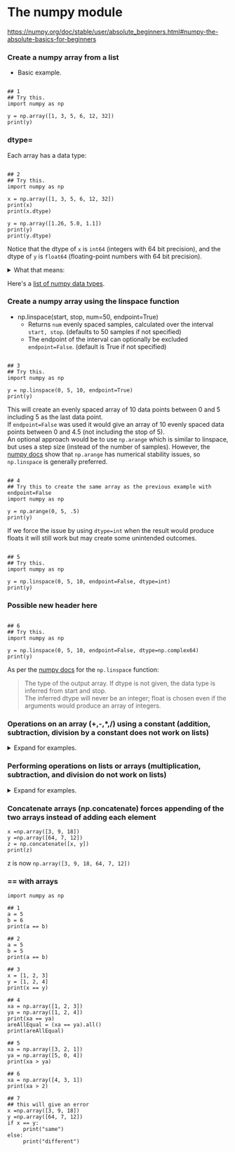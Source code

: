 # The numpy module

https://numpy.org/doc/stable/user/absolute_beginners.html#numpy-the-absolute-basics-for-beginners

### Create a numpy array from a list

- Basic example.

```python3

## 1
## Try this.
import numpy as np

y = np.array([1, 3, 5, 6, 12, 32])
print(y)

```

### dtype=

Each array has a data type:

```python3

## 2
## Try this.
import numpy as np

x = np.array([1, 3, 5, 6, 12, 32])
print(x)
print(x.dtype)

y = np.array([1.26, 5.0, 1.1])
print(y)
print(y.dtype)
```

Notice that the dtype of `x` is `int64` (integers with 64 bit precision), and the dtype of `y` is `float64` (floating-point numbers with 64 bit precision).

<details><summary>What that means: </summary>

As per [this page](https://developers.google.com/discovery/v1/type-format#:~:text=string-,int64,string): "int64. A 64-bit signed integer. It has a minimum value of -9,223,372,036,854,775,808 and a maximum value of 9,223,372,036,854,775,807 (inclusive)."

</details>

Here's a [list of numpy data types](https://numpy.org/doc/stable/reference/arrays.scalars.html#sized-aliases).


### Create a numpy array using the linspace function

- np.linspace(start, stop, num=50, endpoint=True)  
    - Returns `num` evenly spaced samples, calculated over the interval `start, stop`. (defaults to 50 samples if not specified)
    - The endpoint of the interval can optionally be excluded `endpoint=False`. (default is True if not specified)
 
```python3

## 3
## Try this.
import numpy as np

y = np.linspace(0, 5, 10, endpoint=True)
print(y)

```

This will create an evenly spaced array of 10 data points between 0 and 5 including 5 as the last data point.  
If `endpoint=False` was used it would give an array of 10 evenly spaced data points between 0 and 4.5 (not including the stop of 5).  
An optional approach would be to use `np.arange` which is similar to linspace, but uses a step size (instead of the number of samples). However, the [numpy docs](https://numpy.org/doc/stable/reference/generated/numpy.arange.html) show that `np.arange` has numerical stability issues, so `np.linspace` is generally preferred.

```python3

## 4
## Try this to create the same array as the previous example with endpoint=False
import numpy as np

y = np.arange(0, 5, .5)
print(y)

```

If we force the issue by using `dtype=int` when the result would produce floats it will still work but may create some unintended outcomes.

```python3

## 5
## Try this.
import numpy as np

y = np.linspace(0, 5, 10, endpoint=False, dtype=int)
print(y)

```

### Possible new header here

```python3

## 6
## Try this.
import numpy as np

y = np.linspace(0, 5, 10, endpoint=False, dtype=np.complex64)
print(y)

```

As per the [numpy docs](https://numpy.org/doc/stable/reference/generated/numpy.linspace.html) for the `np.linspace` function:

> The type of the output array. If dtype is not given, the data type is inferred from start and stop.  
> The inferred dtype will never be an integer; float is chosen even if the arguments would produce an array of integers.

### Operations on an array (+,-,*,/) using a constant (addition, subtraction, division by a constant does not work on lists)
<details><summary> Expand for examples.</summary>
    
   - ### multiplying for a list
```python3 
y = [4, 5, 6]  
z = 3 * y
print(z)
```
z is now `[4, 5, 6, 4, 5, 6, 4, 5, 6]` repeats all elements 3 times
   
   - ### multiplying for an array
```python3
y = np.array([4, 5, 6])  
z = 3 * y
print(z)
```
z is now `np.array([12, 15, 18])` multiplies each element by 3
   
   - ### adding for an array (cannot be done with lists)
```python3
x =np.array([3, 8, 15])  
z = x + 3  
print(z)
```
z is now `np.array[6, 11, 18]` adds to each element by the constant
   
   - ### subtracting for an array (cannot be done with lists)
```python3
x =np.array([3, 8, 15])  
z = x - 3
print(z)
```
z is now `np.array[0, 5, 12]` subtracts from each element by the constant
   
   - ### dividing for an array (cannot be done with lists)
```python3 
x =np.array([3, 9, 18])  
z = x / 3
print(z)
```
z is now `np.array[1., 3., 6.]` divides from each element by the constant (produces floats)

</details>

### Performing operations on lists or arrays (multiplication, subtraction, and division do not work on lists)
<details><summary> Expand for examples.</summary>
    
   - ### adding for a list
```python3 
x = [5, 6, 7]  
y = [8, 9, 10]  
z = x + y
print(z)
```
z is now `[5, 6, 7, 8, 9, 10]` creates new list with all elements from each list
   
   - ### adding for an array
```python3   
x = np.array([5, 6, 7])  
y = np.array([8, 9, 10])  
z = x + y
print(z)
```
z is now `np.array([13, 15, 17])` adds each element to its counterpart same index
   
   - ### subtracting for an array (cannot be done with lists)
```python3
x =np.array([3, 8, 15])  
y =np.array([1, 2, 3])  
z = x - y
print(z)
```
z is now `np.array([2, 6, 12])` subtracts counterpart same index element from first array element
   
   - ### multiplying for an array (cannot be done with lists)
```python3
x = np.array([5, 6, 7])  
y = np.array([8, 9, 10])  
z = x * y
print(z)
```
z is now `np.array([40, 54, 70])` multiplies each element to its counterpart same index
    
   - ### dividing for an array (cannot be done with lists)
```python3
x =np.array([3, 8, 15])  
y =np.array([1, 2, 3])  
z = x / y
print(z)
```
z is now `np.array([3., 4., 5.])` divides elements in first array to its counterpart index in other array (produces float)

</details>

### Concatenate arrays (np.concatenate) forces appending of the two arrays instead of adding each element

```python3
x =np.array([3, 9, 18])  
y =np.array([64, 7, 12])  
z = np.concatenate([x, y])
print(z)
``` 
z is now `np.array([3, 9, 18, 64, 7, 12])`
   
### == with arrays

```python3
import numpy as np

## 1
a = 5
b = 6
print(a == b)

## 2
a = 5
b = 5
print(a == b)

## 3
x = [1, 2, 3]
y = [1, 2, 4]
print(x == y)

## 4
xa = np.array([1, 2, 3])
ya = np.array([1, 2, 4])
print(xa == ya)
areAllEqual = (xa == ya).all()
print(areAllEqual)

## 5
xa = np.array([3, 2, 1])
ya = np.array([5, 0, 4])
print(xa > ya)

## 6
xa = np.array([4, 3, 1])
print(xa > 2)

## 7
## this will give an error
x =np.array([3, 9, 18])
y =np.array([64, 7, 12])
if x == y:
     print("same")
else:
     print("different")

```
